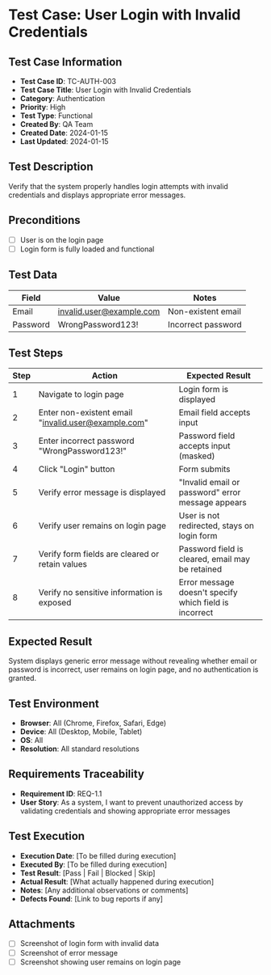 # Test Case: User Login with Invalid Credentials

## Test Case Information

- **Test Case ID**: TC-AUTH-003
- **Test Case Title**: User Login with Invalid Credentials
- **Category**: Authentication
- **Priority**: High
- **Test Type**: Functional
- **Created By**: QA Team
- **Created Date**: 2024-01-15
- **Last Updated**: 2024-01-15

## Test Description

Verify that the system properly handles login attempts with invalid credentials and displays appropriate error messages.

## Preconditions

- [ ] User is on the login page
- [ ] Login form is fully loaded and functional

## Test Data

| Field    | Value                    | Notes              |
| -------- | ------------------------ | ------------------ |
| Email    | invalid.user@example.com | Non-existent email |
| Password | WrongPassword123!        | Incorrect password |

## Test Steps

| Step | Action                                              | Expected Result                                        |
| ---- | --------------------------------------------------- | ------------------------------------------------------ |
| 1    | Navigate to login page                              | Login form is displayed                                |
| 2    | Enter non-existent email "invalid.user@example.com" | Email field accepts input                              |
| 3    | Enter incorrect password "WrongPassword123!"        | Password field accepts input (masked)                  |
| 4    | Click "Login" button                                | Form submits                                           |
| 5    | Verify error message is displayed                   | "Invalid email or password" error message appears      |
| 6    | Verify user remains on login page                   | User is not redirected, stays on login form            |
| 7    | Verify form fields are cleared or retain values     | Password field is cleared, email may be retained       |
| 8    | Verify no sensitive information is exposed          | Error message doesn't specify which field is incorrect |

## Expected Result

System displays generic error message without revealing whether email or password is incorrect, user remains on login page, and no authentication is granted.

## Test Environment

- **Browser**: All (Chrome, Firefox, Safari, Edge)
- **Device**: All (Desktop, Mobile, Tablet)
- **OS**: All
- **Resolution**: All standard resolutions

## Requirements Traceability

- **Requirement ID**: REQ-1.1
- **User Story**: As a system, I want to prevent unauthorized access by validating credentials and showing appropriate error messages

## Test Execution

- **Execution Date**: [To be filled during execution]
- **Executed By**: [To be filled during execution]
- **Test Result**: [Pass | Fail | Blocked | Skip]
- **Actual Result**: [What actually happened during execution]
- **Notes**: [Any additional observations or comments]
- **Defects Found**: [Link to bug reports if any]

## Attachments

- [ ] Screenshot of login form with invalid data
- [ ] Screenshot of error message
- [ ] Screenshot showing user remains on login page
